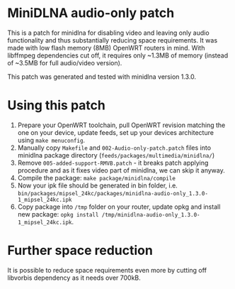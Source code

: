 # MiniDLNA audio-only patch
This is a patch for minidlna for disabling video and leaving only audio functionality and thus substantially reducing space requirements. 
It was made with low flash memory (8MB) OpenWRT routers in mind. With libffmpeg dependencies cut off, it requires only ~1.3MB of memory (instead of ~3.5MB for full audio/video version).

This patch was generated and tested with minidlna version 1.3.0.

# Using this patch
1. Prepare your OpenWRT toolchain, pull OpenWRT revision matching the one on your device, update feeds, set up your devices architecture using `make menuconfig`.
2. Manually copy `Makefile` and `002-Audio-only-patch.patch` files into minidlna package directory (`feeds/packages/multimedia/minidlna/`)
3. Remove `005-added-support-RMVB.patch` - it breaks patch applying procedure and as it fixes video part of minidlna, we can skip it anyway.
4. Compile the package: `make package/minidlna/compile`
5. Now your ipk file should be generated in bin folder, i.e. `bin/packages/mipsel_24kc/packages/minidlna-audio-only_1.3.0-1_mipsel_24kc.ipk`
6. Copy package into `/tmp` folder on your router, update opkg and install new package: `opkg install /tmp/minidlna-audio-only_1.3.0-1_mipsel_24kc.ipk`.

# Further space reduction
It is possible to reduce space requirements even more by cutting off libvorbis dependency as it needs over 700kB.
